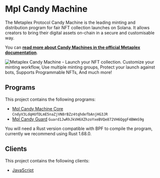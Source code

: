 # Mpl Candy Machine

The Metaplex Protocol Candy Machine is the leading minting and distribution program for fair NFT collection launches on Solana. It allows creators to bring their digital assets on-chain in a secure and customisable way.

You can [**read more about Candy Machines in the official Metaplex documentation**](https://developers.metaplex.com/candy-machine).

![Metaplex Candy Machine - Launch your NFT collection. Customize your minting workflow, Use multiple minting groups, Protect your launch against bots, Supports Programmable NFTs, And much more!](https://user-images.githubusercontent.com/3642397/230599235-eb2223e7-0869-4f5e-aa07-a89c1645c0d1.jpg)

## Programs

This project contains the following programs:

- [Mpl Candy Machine Core](./programs/candy-machine-core/README.md) `CndyV3LdqHUfDLmE5naZjVN8rBZz4tqhdefbAnjHG3JR`
- [Mpl Candy Guard](./programs/candy-guard/README.md) `Guard1JwRhJkVH6XZhzoYxeBVQe872VH6QggF4BWmS9g`

You will need a Rust version compatible with BPF to compile the program, currently we recommend using Rust 1.68.0.

## Clients

This project contains the following clients:

- [JavaScript](./clients/js/README.md)
